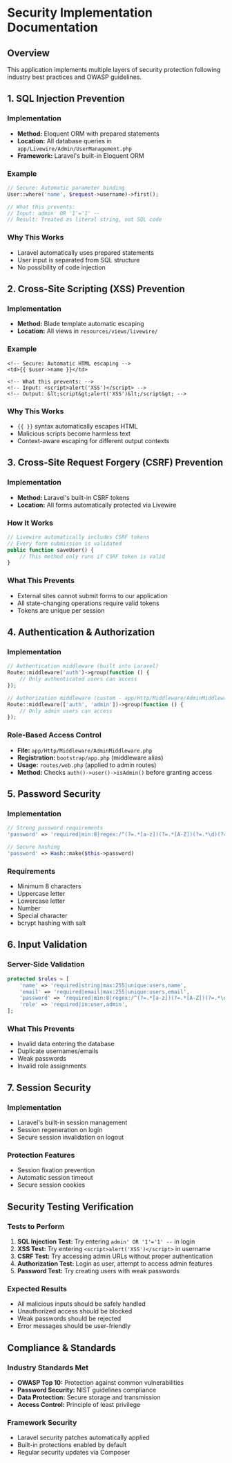 # Security Implementation Documentation

## Overview
This application implements multiple layers of security protection following industry best practices and OWASP guidelines.

## 1. SQL Injection Prevention

### Implementation
- **Method:** Eloquent ORM with prepared statements
- **Location:** All database queries in `app/Livewire/Admin/UserManagement.php`
- **Framework:** Laravel's built-in Eloquent ORM

### Example
```php
// Secure: Automatic parameter binding
User::where('name', $request->username)->first();

// What this prevents:
// Input: admin' OR '1'='1' --
// Result: Treated as literal string, not SQL code
```

### Why This Works
- Laravel automatically uses prepared statements
- User input is separated from SQL structure
- No possibility of code injection

## 2. Cross-Site Scripting (XSS) Prevention

### Implementation
- **Method:** Blade template automatic escaping
- **Location:** All views in `resources/views/livewire/`

### Example
```blade
<!-- Secure: Automatic HTML escaping -->
<td>{{ $user->name }}</td>

<!-- What this prevents: -->
<!-- Input: <script>alert('XSS')</script> -->
<!-- Output: &lt;script&gt;alert('XSS')&lt;/script&gt; -->
```

### Why This Works
- `{{ }}` syntax automatically escapes HTML
- Malicious scripts become harmless text
- Context-aware escaping for different output contexts

## 3. Cross-Site Request Forgery (CSRF) Prevention

### Implementation
- **Method:** Laravel's built-in CSRF tokens
- **Location:** All forms automatically protected via Livewire

### How It Works
```php
// Livewire automatically includes CSRF tokens
// Every form submission is validated
public function saveUser() {
    // This method only runs if CSRF token is valid
}
```

### What This Prevents
- External sites cannot submit forms to our application
- All state-changing operations require valid tokens
- Tokens are unique per session

## 4. Authentication & Authorization

### Implementation
```php
// Authentication middleware (built into Laravel)
Route::middleware('auth')->group(function () {
    // Only authenticated users can access
});

// Authorization middleware (custom - app/Http/Middleware/AdminMiddleware.php)
Route::middleware(['auth', 'admin'])->group(function () {
    // Only admin users can access
});
```

### Role-Based Access Control
- **File:** `app/Http/Middleware/AdminMiddleware.php`
- **Registration:** `bootstrap/app.php` (middleware alias)
- **Usage:** `routes/web.php` (applied to admin routes)
- **Method:** Checks `auth()->user()->isAdmin()` before granting access

## 5. Password Security

### Implementation
```php
// Strong password requirements
'password' => 'required|min:8|regex:/^(?=.*[a-z])(?=.*[A-Z])(?=.*\d)(?=.*[@$!%*?&])/'

// Secure hashing
'password' => Hash::make($this->password)
```

### Requirements
- Minimum 8 characters
- Uppercase letter
- Lowercase letter  
- Number
- Special character
- bcrypt hashing with salt

## 6. Input Validation

### Server-Side Validation
```php
protected $rules = [
    'name' => 'required|string|max:255|unique:users,name',
    'email' => 'required|email|max:255|unique:users,email',
    'password' => 'required|min:8|regex:/^(?=.*[a-z])(?=.*[A-Z])(?=.*\d)(?=.*[@$!%*?&])/',
    'role' => 'required|in:user,admin',
];
```

### What This Prevents
- Invalid data entering the database
- Duplicate usernames/emails
- Weak passwords
- Invalid role assignments

## 7. Session Security

### Implementation
- Laravel's built-in session management
- Session regeneration on login
- Secure session invalidation on logout

### Protection Features
- Session fixation prevention
- Automatic session timeout
- Secure session cookies

## Security Testing Verification

### Tests to Perform
1. **SQL Injection Test:** Try entering `admin' OR '1'='1' --` in login
2. **XSS Test:** Try entering `<script>alert('XSS')</script>` in username
3. **CSRF Test:** Try accessing admin URLs without proper authentication
4. **Authorization Test:** Login as user, attempt to access admin features
5. **Password Test:** Try creating users with weak passwords

### Expected Results
- All malicious inputs should be safely handled
- Unauthorized access should be blocked
- Weak passwords should be rejected
- Error messages should be user-friendly

## Compliance & Standards

### Industry Standards Met
- **OWASP Top 10:** Protection against common vulnerabilities
- **Password Security:** NIST guidelines compliance
- **Data Protection:** Secure storage and transmission
- **Access Control:** Principle of least privilege

### Framework Security
- Laravel security patches automatically applied
- Built-in protections enabled by default
- Regular security updates via Composer

